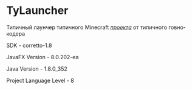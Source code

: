 # TyLauncher
Типичный лаунчер типичного Minecraft [*проекта*](https://www.typro.space) от типичного говно-кодера                                  


SDK - corretto-1.8

JavaFX Version - 8.0.202-ea

Java Version - 1.8.0_352

Project Language Level - 8

 
